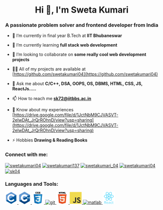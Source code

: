 <h1 align="center">Hi 👋, I'm Sweta Kumari</h1>
<h3 align="center">A passionate problem solver and frontend developer from India</h3>

- 🔭 I’m currently in final year B.Tech at **IIT Bhubaneswar**

- 🌱 I’m currently learning **full stack web development**

- 👯 I’m looking to collaborate on **some really cool web development projects**

- 👨‍💻 All of my projects are available at [https://github.com/swetakumari04](https://github.com/swetakumari04)

- 💬 Ask me about **C/C++, DSA, OOPS, OS, DBMS, HTML, CSS, JS, ReactJs.....**

- 📫 How to reach me **sk72@iitbbs.ac.in**

- 📄 Know about my experiences [https://drive.google.com/file/d/1JctNbM9CJVASVT-2elwDAt_JrQrROhnD/view?usp=sharing](https://drive.google.com/file/d/1JctNbM9CJVASVT-2elwDAt_JrQrROhnD/view?usp=sharing)

- ⚡ Hobbies **Drawing & Reading Books**

<h3 align="left">Connect with me:</h3>
<p align="left">
<a href="https://linkedin.com/in/swetakumari04" target="blank"><img align="center" src="https://raw.githubusercontent.com/rahuldkjain/github-profile-readme-generator/master/src/images/icons/Social/linked-in-alt.svg" alt="swetakumari04" height="30" width="40" /></a>
<a href="https://fb.com/swetakumari137" target="blank"><img align="center" src="https://raw.githubusercontent.com/rahuldkjain/github-profile-readme-generator/master/src/images/icons/Social/facebook.svg" alt="swetakumari137" height="30" width="40" /></a>
<a href="https://instagram.com/swetakumari_04" target="blank"><img align="center" src="https://raw.githubusercontent.com/rahuldkjain/github-profile-readme-generator/master/src/images/icons/Social/instagram.svg" alt="swetakumari_04" height="30" width="40" /></a>
<a href="https://www.leetcode.com/swetakumari04" target="blank"><img align="center" src="https://raw.githubusercontent.com/rahuldkjain/github-profile-readme-generator/master/src/images/icons/Social/leet-code.svg" alt="swetakumari04" height="30" width="40" /></a>
<a href="https://auth.geeksforgeeks.org/user/sk04" target="blank"><img align="center" src="https://raw.githubusercontent.com/rahuldkjain/github-profile-readme-generator/master/src/images/icons/Social/geeks-for-geeks.svg" alt="sk04" height="30" width="40" /></a>
</p>

<h3 align="left">Languages and Tools:</h3>
<p align="left"> <a href="https://www.cprogramming.com/" target="_blank" rel="noreferrer"> <img src="https://raw.githubusercontent.com/devicons/devicon/master/icons/c/c-original.svg" alt="c" width="40" height="40"/> </a> <a href="https://www.w3schools.com/cpp/" target="_blank" rel="noreferrer"> <img src="https://raw.githubusercontent.com/devicons/devicon/master/icons/cplusplus/cplusplus-original.svg" alt="cplusplus" width="40" height="40"/> </a> <a href="https://www.w3schools.com/css/" target="_blank" rel="noreferrer"> <img src="https://raw.githubusercontent.com/devicons/devicon/master/icons/css3/css3-original-wordmark.svg" alt="css3" width="40" height="40"/> </a> <a href="https://git-scm.com/" target="_blank" rel="noreferrer"> <img src="https://www.vectorlogo.zone/logos/git-scm/git-scm-icon.svg" alt="git" width="40" height="40"/> </a> <a href="https://www.w3.org/html/" target="_blank" rel="noreferrer"> <img src="https://raw.githubusercontent.com/devicons/devicon/master/icons/html5/html5-original-wordmark.svg" alt="html5" width="40" height="40"/> </a> <a href="https://developer.mozilla.org/en-US/docs/Web/JavaScript" target="_blank" rel="noreferrer"> <img src="https://raw.githubusercontent.com/devicons/devicon/master/icons/javascript/javascript-original.svg" alt="javascript" width="40" height="40"/> </a> <a href="https://www.mathworks.com/" target="_blank" rel="noreferrer"> <img src="https://upload.wikimedia.org/wikipedia/commons/2/21/Matlab_Logo.png" alt="matlab" width="40" height="40"/> </a> <a href="https://reactjs.org/" target="_blank" rel="noreferrer"> <img src="https://raw.githubusercontent.com/devicons/devicon/master/icons/react/react-original-wordmark.svg" alt="react" width="40" height="40"/> </a> </p>

